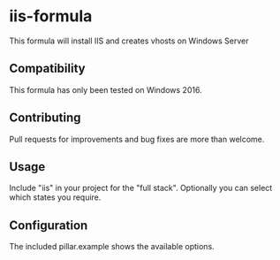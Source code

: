 # iis-formula

This formula will install IIS and creates vhosts on Windows Server

## Compatibility

This formula has only been tested on Windows 2016.

## Contributing

Pull requests for improvements and bug fixes are more than welcome.

## Usage

Include "iis" in your project for the "full stack". Optionally you can select which states you require.

## Configuration

The included pillar.example shows the available options.
